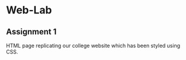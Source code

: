 # Web-Lab

## Assignment 1
HTML page replicating our college website which has been styled using CSS.
